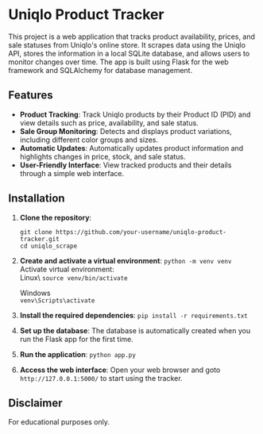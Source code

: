 # Uniqlo Product Tracker

This project is a web application that tracks product availability, prices, and sale statuses from Uniqlo's online store. It scrapes data using the Uniqlo API, stores the information in a local SQLite database, and allows users to monitor changes over time. The app is built using Flask for the web framework and SQLAlchemy for database management.

## Features

- **Product Tracking**: Track Uniqlo products by their Product ID (PID) and view details such as price, availability, and sale status.
- **Sale Group Monitoring**: Detects and displays product variations, including different color groups and sizes.
- **Automatic Updates**: Automatically updates product information and highlights changes in price, stock, and sale status.
- **User-Friendly Interface**: View tracked products and their details through a simple web interface.

## Installation
1. **Clone the repository**: 
   ```
   git clone https://github.com/your-username/uniqlo-product-tracker.git
   cd uniqlo_scrape
2. **Create and activate a virtual environment**:
   `python -m venv venv`\
   Activate virtual environment:\
      Linux\ 
      `source venv/bin/activate`
      
      Windows\
      `venv\Scripts\activate`
3. **Install the required dependencies**:
   `pip install -r requirements.txt`
4. **Set up the database**: 
   The database is automatically created when you run the Flask app for the first time.
5. **Run the application**: 
   `python app.py`
6. **Access the web interface**:
   Open your web browser and goto `http://127.0.0.1:5000/` to start using the tracker.

## Disclaimer 
For educational purposes only.
